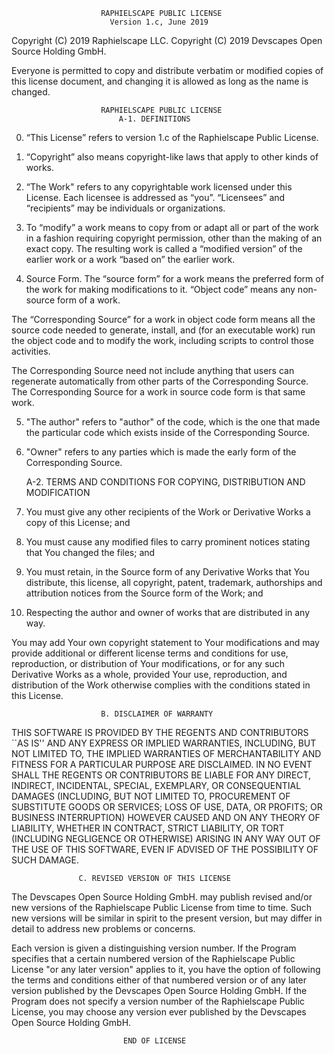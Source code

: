                         RAPHIELSCAPE PUBLIC LICENSE
                          Version 1.c, June 2019

Copyright (C) 2019 Raphielscape LLC.
Copyright (C) 2019 Devscapes Open Source Holding GmbH.

Everyone is permitted to copy and distribute verbatim or modified
copies of this license document, and changing it is allowed as long
as the name is changed.

                        RAPHIELSCAPE PUBLIC LICENSE
                            A-1. DEFINITIONS

0. “This License” refers to version 1.c of the Raphielscape Public License.

1. “Copyright” also means copyright-like laws that apply to other kinds of works.

2. “The Work" refers to any copyrightable work licensed under this License. Each licensee is addressed as “you”.
   “Licensees” and “recipients” may be individuals or organizations.

3. To “modify” a work means to copy from or adapt all or part of the work in a fashion requiring copyright permission,
   other than the making of an exact copy. The resulting work is called a “modified version” of the earlier work
   or a work “based on” the earlier work.

4. Source Form. The “source form” for a work means the preferred form of the work for making modifications to it.
   “Object code” means any non-source form of a work.

The “Corresponding Source” for a work in object code form means all the source code needed to generate, install, and
(for an executable work) run the object code and to modify the work, including scripts to control those activities.

The Corresponding Source need not include anything that users can regenerate automatically from other parts of the Corresponding Source.
The Corresponding Source for a work in source code form is that same work.

5. "The author" refers to "author" of the code, which is the one that made the particular code which exists inside of
   the Corresponding Source.

6. "Owner" refers to any parties which is made the early form of the Corresponding Source.

   A-2. TERMS AND CONDITIONS FOR COPYING, DISTRIBUTION AND MODIFICATION

7. You must give any other recipients of the Work or Derivative Works a copy of this License; and

8. You must cause any modified files to carry prominent notices stating that You changed the files; and

9. You must retain, in the Source form of any Derivative Works that You distribute,
   this license, all copyright, patent, trademark, authorships and attribution notices
   from the Source form of the Work; and

10. Respecting the author and owner of works that are distributed in any way.

You may add Your own copyright statement to Your modifications and may provide
additional or different license terms and conditions for use, reproduction,
or distribution of Your modifications, or for any such Derivative Works as a whole,
provided Your use, reproduction, and distribution of the Work otherwise complies
with the conditions stated in this License.

                        B. DISCLAIMER OF WARRANTY

THIS SOFTWARE IS PROVIDED BY THE REGENTS AND CONTRIBUTORS ``AS IS'' AND ANY EXPRESS OR
IMPLIED WARRANTIES, INCLUDING, BUT NOT LIMITED TO, THE IMPLIED WARRANTIES OF MERCHANTABILITY AND
FITNESS FOR A PARTICULAR PURPOSE ARE DISCLAIMED. IN NO EVENT SHALL THE REGENTS OR CONTRIBUTORS
BE LIABLE FOR ANY DIRECT, INDIRECT, INCIDENTAL, SPECIAL, EXEMPLARY, OR CONSEQUENTIAL DAMAGES
(INCLUDING, BUT NOT LIMITED TO, PROCUREMENT OF SUBSTITUTE GOODS OR SERVICES; LOSS OF USE, DATA,
OR PROFITS; OR BUSINESS INTERRUPTION) HOWEVER CAUSED AND ON ANY THEORY OF LIABILITY, WHETHER IN
CONTRACT, STRICT LIABILITY, OR TORT (INCLUDING NEGLIGENCE OR OTHERWISE) ARISING IN ANY WAY OUT
OF THE USE OF THIS SOFTWARE, EVEN IF ADVISED OF THE POSSIBILITY OF SUCH DAMAGE.

                   C. REVISED VERSION OF THIS LICENSE

The Devscapes Open Source Holding GmbH. may publish revised and/or new versions of the
Raphielscape Public License from time to time. Such new versions will be similar in spirit
to the present version, but may differ in detail to address new problems or concerns.

Each version is given a distinguishing version number. If the Program specifies that a
certain numbered version of the Raphielscape Public License "or any later version" applies to it,
you have the option of following the terms and conditions either of that numbered version or of
any later version published by the Devscapes Open Source Holding GmbH. If the Program does not specify a
version number of the Raphielscape Public License, you may choose any version ever published
by the Devscapes Open Source Holding GmbH.

                             END OF LICENSE
